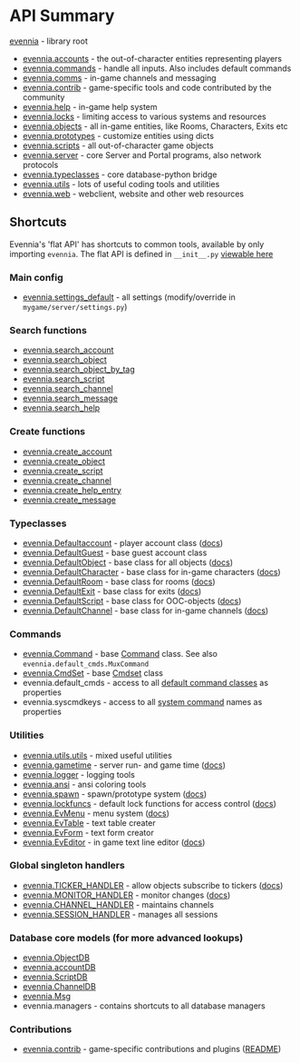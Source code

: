 # API Summary 

[evennia](api:evennia) - library root
- [evennia.accounts](api:evennia.accounts) - the out-of-character entities representing players
- [evennia.commands](api:evennia.commands) - handle all inputs. Also includes default commands
- [evennia.comms](api:evennia.comms) - in-game channels and messaging
- [evennia.contrib](api:evennia.contrib) - game-specific tools and code contributed by the community
- [evennia.help](api:evennia.help) - in-game help system
- [evennia.locks](api:evennia.locks) - limiting access to various systems and resources
- [evennia.objects](api:evennia.objects) - all in-game entities, like Rooms, Characters, Exits etc
- [evennia.prototypes](api:evennia.prototypes) - customize entities using dicts
- [evennia.scripts](api:evennia.scripts) - all out-of-character game objects
- [evennia.server](api:evennia.server) - core Server and Portal programs, also network protocols
- [evennia.typeclasses](api:evennia.typeclasses) - core database-python bridge
- [evennia.utils](api:evennia.utils) - lots of useful coding tools and utilities
- [evennia.web](api:evennia.web) - webclient, website and other web resources


## Shortcuts

Evennia's 'flat API' has shortcuts to common tools, available by only importing `evennia`.
The flat API is defined in `__init__.py` [viewable here](github:evennia/__init__.py)


### Main config

- [evennia.settings_default](github:evennia/settings_default.py) - all settings (modify/override in `mygame/server/settings.py`)

### Search functions

- [evennia.search_account](api:evennia.utils.search#evennia.utils.search.search_account)
- [evennia.search_object](api:evennia.utils.search#evennia.utils.search.search_object)
- [evennia.search_object_by_tag](api:evennia.utils.search#evennia.utils.search_object_by_tag)
- [evennia.search_script](api:evennia.utils.search#evennia.utils.search_script)
- [evennia.search_channel](api:evennia.utils.search#evennia.utils.search_channel)
- [evennia.search_message](api:evennia.utils.search#evennia.utils.search_message)
- [evennia.search_help](api:evennia.utils.search#evennia.utils.search.search_help)

### Create functions

- [evennia.create_account](api:evennia.utils.create#evennia.utils.create.create_account)
- [evennia.create_object](api:evennia.utils.create#evennia.utils.create.create_object)
- [evennia.create_script](api:evennia.utils.create#evennia.utils.create.create_script)
- [evennia.create_channel](api:evennia.utils.create#evennia.utils.create.create_channel)
- [evennia.create_help_entry](api:evennia.utils.create#evennia.utils.create.create_help_entry)
- [evennia.create_message](api:evennia.utils.create#evennia.utils.create.create_message)

### Typeclasses

- [evennia.Defaultaccount](api:evennia.accounts.accounts#evennia.accounts.accounts.DefaultAccount) - player account class ([docs](./Accounts))
- [evennia.DefaultGuest](api:evennia.accounts.accounts#evennia.accounts.accounts.DefaultGuest) - base guest account class
- [evennia.DefaultObject](api:evennia.objects.objects#evennia.objects.objects.DefaultObject) - base class for all objects ([docs](./Objects))
- [evennia.DefaultCharacter](api:evennia.objects.objects#evennia.objects.objects.DefaultCharacter) - base class for in-game characters ([docs](./Objects#Character))
- [evennia.DefaultRoom](api:evennia.objects.objects#evennia.objects.objects.DefaultRoom) - base class for rooms ([docs](./Objects#Room))
- [evennia.DefaultExit](api:evennia.objects.objects#evennia.objects.objects.DefaultExit) - base class for exits ([docs](./Objects#Exit))
- [evennia.DefaultScript](api:evennia.scripts.scripts#evennia.scripts.scripts.DefaultScript) - base class for OOC-objects ([docs](./Scripts))
- [evennia.DefaultChannel](api:evennia.comms.comms#evennia.comms.comms.DefaultChannel) - base class for in-game channels ([docs](./Communications))

### Commands

- [evennia.Command](api:evennia.commands.command#evennia.commands.command.Command) - base [Command](./Commands) class. See also `evennia.default_cmds.MuxCommand`
- [evennia.CmdSet](api:evennia.commands.cmdset#evennia.commands.cmdset.CmdSet) - base [Cmdset](./Command-Sets) class
- evennia.default_cmds - access to all [default command classes](api:evennia.commands.default) as properties
- evennia.syscmdkeys - access to all [system command](./Commands#system-commands) names as properties

### Utilities

- [evennia.utils.utils](api:evennia.utils.utils) - mixed useful utilities
- [evennia.gametime](api:evennia.utils.gametime) - server run- and game time ([docs](./Coding-Utils#gametime))
- [evennia.logger](api:evennia.utils.logger) - logging tools
- [evennia.ansi](api:evennia.utils.ansi) - ansi coloring tools
- [evennia.spawn](api:evennia.prototypes.spawner#evennia.prototypes.spawner.Spawn) - spawn/prototype system ([docs](./Spawner-and-Prototypes))
- [evennia.lockfuncs](api:evennia.locks.lockfuncs) - default lock functions for access control ([docs](./Locks))
- [evennia.EvMenu](api:evennia.utils.evmenu#evennia.utils.evmenu.EvMenu) - menu system ([docs](./EvMenu))
- [evennia.EvTable](api:evennia.utils.evtable#evennia.utils.evtable.EvTable) - text table creater
- [evennia.EvForm](api:evennia.utils.evform#evennia.utils.evform.EvForm) - text form creator
- [evennia.EvEditor](api:evennia.utils.eveditor#evennia.utils.eveditor.EvEditor) - in game text line editor ([docs](./EvEditor))

### Global singleton handlers

- [evennia.TICKER_HANDLER](api:evennia.scripts.tickerhandler) - allow objects subscribe to tickers ([docs](./TickerHandler))
- [evennia.MONITOR_HANDLER](api:evennia.scripts.monitorhandler) - monitor changes ([docs](./MonitorHandler))
- [evennia.CHANNEL_HANDLER](api:evennia.comms.channelhandler) - maintains channels
- [evennia.SESSION_HANDLER](api:evennia.server.sessionhandler) - manages all sessions

### Database core models (for more advanced lookups)

- [evennia.ObjectDB](api:evennia.objects.models#evennia.objects.models.ObjectDB)
- [evennia.accountDB](api:evennia.accounts.models#evennia.accounts.models.AccountDB)
- [evennia.ScriptDB](api:evennia.scripts.models#evennia.scripts.models.ScriptDB)
- [evennia.ChannelDB](api:evennia.comms.models#evennia.comms.models.ChannelDB)
- [evennia.Msg](api:evennia.comms.models#evennia.comms.models.Msg)
- evennia.managers - contains shortcuts to all database managers

### Contributions

- [evennia.contrib](api:evennia.contrib) - game-specific contributions and plugins ([README](github:evennia/contrib/README.md))
